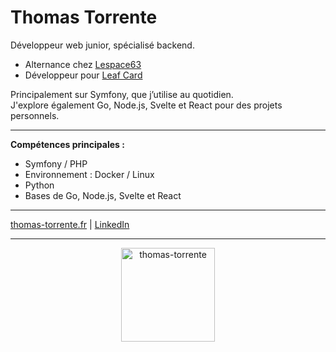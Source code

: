 # Thomas Torrente

Développeur web junior, spécialisé backend.

- Alternance chez [Lespace63](https://lespace63.fr)
- Développeur pour [Leaf Card](https://leaf-card.fr)

Principalement sur Symfony, que j’utilise au quotidien.  
J'explore également Go, Node.js, Svelte et React pour des projets personnels.

---

**Compétences principales :**
- Symfony / PHP
- Environnement : Docker / Linux
- Python
- Bases de Go, Node.js, Svelte et React

---

[thomas-torrente.fr](https://thomas-torrente.fr) | [LinkedIn](https://linkedin.com/in/thomas-torrente)

---

<p align="center">
  <img src="https://github-readme-streak-stats.herokuapp.com/?user=thomas-torrente&theme=dark" height="150" width="auto" alt="thomas-torrente" />
</p>
